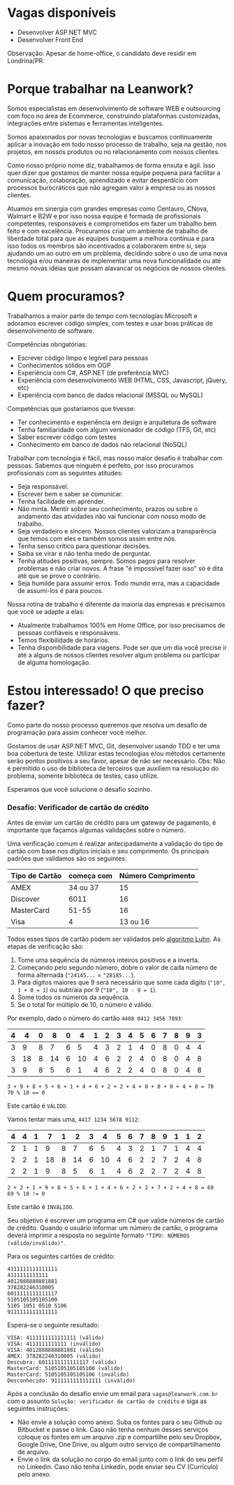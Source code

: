 # Vagas disponíveis

* Desenvolver ASP.NET MVC
* Desenvolver Front End

Observação: Apesar de home-office, o candidato deve residir em Londrina/PR.

# Porque trabalhar na Leanwork?

Somos especialistas em desenvolvimento de software WEB e outsourcing com foco no área de Ecommerce, construindo plataformas customizadas, integrações entre sistemas e ferramentas inteligentes. 

Somos apaixonados por novas tecnologias e buscamos continuamente aplicar a inovação em todo nosso processo de trabalho, seja na gestão, nos projetos, em nossos produtos ou no relacionamento com nossos clientes.

Como nosso próprio nome diz, trabalhamos de forma enxuta e ágil. Isso quer dizer que gostamos de manter nossa equipe pequena para facilitar a comunicação, colaboração, aprendizado e evitar desperdício com processos burocráticos que não agregam valor à empresa ou as nossos clientes.

Atuamos em sinergia com grandes empresas como Centauro, CNova, Walmart e B2W e por isso nossa equipe é formada de profissionais competentes, responsáveis e comprometidos em fazer um trabalho bem feito e com excelência.
Procuramos criar um ambiente de trabalho de liberdade total para que as equipes busquem a melhora contínua e para isso todos os membros são incentivados a colaborarem entre si, seja ajudando um ao outro em um problema, decidindo sobre o uso de uma nova tecnologia e/ou maneiras de implementar uma nova funcionalidade ou até mesmo novas idéias que possam alavancar os negócios de nossos clientes.

# Quem procuramos?

Trabalhamos a maior parte do tempo com tecnologias Microsoft e adoramos escrever código simples, com testes e usar boas práticas de desenvolvimento de software.

Competências obrigatórias:
* Escrever código limpo e legível para pessoas
* Conhecimentos sólidos em OOP
* Experiência com C#, ASP.NET (de preferência MVC)
* Experiência com desenvolvimento WEB (HTML, CSS, Javascript, jQuery, etc)
* Experiência com banco de dados relacional (MSSQL ou MySQL)

Competências que gostaríamos que tivesse:
* Ter conhecimento e experiência em design e arquitetura de software
* Tenha familiaridade com algum versionador de código (TFS, Git, etc)
* Saber escrever código com testes
* Conhecimento em banco de dados não relacional (NoSQL)

Trabalhar com tecnologia é fácil, mas nosso maior desafio é trabalhar com pessoas. Sabemos que ninguém é perfeito, por isso procuramos profissionais com as seguintes atitudes:
* Seja responsável.
* Escrever bem e saber se comunicar.
* Tenha facilidade em aprender.
* Não minta. Mentir sobre seu conhecimento, prazos ou sobre o andamento das atividades não vai funcionar com nosso modo de trabalho.
* Seja verdadeiro e sincero. Nossos clientes valorizam a transparência que temos com eles e também somos assim entre nós.
* Tenha senso crítico para questionar decisões.
* Saiba se virar e não tenha medo de perguntar.
* Tenha atitudes positivas, sempre. Somos pagos para resolver problemas e não criar novos. A frase "é impossível fazer isso" só é dita até que se prove o contrário.
* Seja humilde para assumir erros. Todo mundo erra, mas a capacidade de assumi-los é para poucos.

Nossa rotina de trabalho é diferente da maioria das empresas e precisamos que você se adapte a elas:
* Atualmente trabalhamos 100% em Home Office, por isso precisamos de pessoas confiáveis e responsáveis.
* Temos flexibilidade de horários.
* Tenha disponibilidade para viagens. Pode ser que um dia você precise ir até a alguns de nossos clientes resolver algum problema ou participar de alguma homologação.

# Estou interessado! O que preciso fazer?

Como parte do nosso processo queremos que resolva um desafio de programação para assim conhecer você melhor.

Gostamos de usar ASP.NET MVC, Git, desenvolver usando TDD e ter uma boa cobertura de teste. Utilizar estas tecnologias e/ou métodos certamente serão pontos positivos a seu favor, apesar de não ser necessário. Obs: Não é permitido o uso de biblioteca de terceiros que auxiliem na resolução do problema, somente biblioteca de testes, caso utilize.

Esperamos que você solucione o desafio sozinho.

### Desafio: Verificador de cartão de crédito

Antes de enviar um cartão de crédito para um gateway de pagamento, é importante que façamos algumas validações sobre o número.

Uma verificação comum é realizar antecipadamente a validação do tipo de cartão com base nos dígitos iniciais e seu comprimento. Os principais padrões que validamos são os seguintes:

| Tipo de Cartão | começa com | Número Comprimento |
| -------------- | ---------- | ------------------ |
| AMEX           | 34 ou 37   | 15                 |
| Discover       | 6011       | 16                 |
| MasterCard     | 51-55      | 16                 |
| Visa           | 4          | 13 ou 16           |

Todos esses tipos de cartão podem ser validados pelo [algoritmo Luhn](http://en.wikipedia.org/wiki/Luhn_algorithm). As etapas de verificação são:

1. Tome uma sequência de números inteiros positivos e a inverta.
2. Começando pelo segundo número, dobre o valor de cada número de forma alternada (`"24145...` = `"28185...`).
3. Para dígitos maiores que 9 será necessário que some cada dígito (`"10", 1 + 0 = 1`) ou subtraia por 9 (`"10", 10 - 9 = 1`).
4. Some todos os números da sequência.
3. Se o total for múltiplo de 10, o número é válido.

Por exemplo, dado o número do cartão `4408 0412 3456 7893`:

| 4 | 4  | 0 | 8  | 0 | 4  | 1 | 2 | 3 | 4 | 5 | 6 | 7 | 8 | 9 | 3 |
|---|----|---|----|---|----|---|---|---|---|---|---|---|---|---|---|
| 3 | 9  | 8 | 7  | 6 | 5  | 4 | 3 | 2 | 1 | 4 | 0 | 8 | 0 | 4 | 4 |
| 3 | 18 | 8 | 14 | 6 | 10 | 4 | 6 | 2 | 2 | 4 | 0 | 8 | 0 | 4 | 8 |
| 3 | 9  | 8 | 5  | 6 | 1  | 4 | 6 | 2 | 2 | 4 | 0 | 8 | 0 | 4 | 8 |

    3 + 9 + 8 + 5 + 6 + 1 + 4 + 6 + 2 + 2 + 4 + 0 + 8 + 0 + 4 + 8 = 70
    70 % 10 == 0

Este cartão é `VÁLIDO`.

Vamos tentar mais uma, `4417 1234 5678 9112`:

| 4 | 4 | 1 | 7  | 1 | 2  | 3 | 4  | 5 | 6 | 7 | 8 | 9 | 1 | 1 | 2 |
|---|---|---|----|---|----|---|----|---|---|---|---|---|---|---|---|
| 2 | 1 | 1 | 9  | 8 | 7  | 6 | 5  | 4 | 3 | 2 | 1 | 7 | 1 | 4 | 4 |
| 2 | 2 | 1 | 18 | 8 | 14 | 6 | 10 | 4 | 6 | 2 | 2 | 7 | 2 | 4 | 8 |
| 2 | 2 | 1 | 9  | 8 | 5  | 6 | 1  | 4 | 6 | 2 | 2 | 7 | 2 | 4 | 8 |

    2 + 2 + 1 + 9 + 8 + 5 + 6 + 1 + 4 + 6 + 2 + 2 + 7 + 2 + 4 + 8 = 69
    69 % 10 != 0

Este cartão é `INVÁLIDO`.

Seu objetivo é escrever um programa em C# que valide números de cartão de crédito. Quando o usuário informar um número de cartão, o programa deverá imprimir a resposta no seguinte formato `"TIPO: NÚMEROS (válido/inválido)"`.

Para os seguintes cartões de crédito:

    4111111111111111
    4111111111111
    4012888888881881
    378282246310005
    6011111111111117
    5105105105105100
    5105 1051 0510 5106
    9111111111111111

Espera-se o seguinte resultado:

    VISA: 4111111111111111 (válido)
    VISA: 4111111111111 (inválido)
    VISA: 4012888888881881 (válido)
    AMEX: 378282246310005 (válido)
    Descubra: 6011111111111117 (válido)
    MasterCard: 5105105105105100 (válido)
    MasterCard: 5105105105105106 (inválido)
    Desconhecido: 9111111111111111 (inválido)

Após a conclusão do desafio envie um email para `vagas@leanwork.com.br` com o assunto `Solução: verificador de cartão de crédito` e siga as seguintes instruções:
* Não envie a solução como anexo. Suba os fontes para o seu Github ou Bitbucket e passe o link. Caso não tenha nenhum desses serviços coloque os fontes em um arquivo .zip e compartilhe pelo seu Dropbox, Google Drive, One Drive, ou algum outro serviço de compartilhamento de arquivo.
* Envie o link da solução no corpo do email junto com o link do seu perfil no Linkedin. Caso não tenha Linkedin, pode enviar seu CV (Currículo) pelo anexo.
